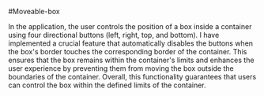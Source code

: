 #Moveable-box

In the application, the user controls the position of a box inside a container using four directional buttons (left, right, top, and bottom). I have implemented a crucial feature that automatically disables the buttons when the box's border touches the corresponding border of the container. This ensures that the box remains within the container's limits and enhances the user experience by preventing them from moving the box outside the boundaries of the container. Overall, this functionality guarantees that users can control the box within the defined limits of the container.

